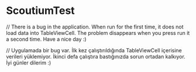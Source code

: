 # ScoutiumTest

// There is a bug in the application. When run for the first time, it does not load data into TableViewCell. The problem disappears when you press run it a second time. Have a nice day :)

// Uygulamada bir bug var. İlk kez çalıştırıldığında TableViewCell içerisine verileri yüklemiyor. İkinci defa çalıştıra bastığınızda sorun ortadan kalkıyor. İyi günler dilerim :)
